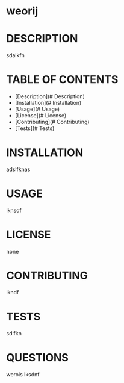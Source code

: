 # weorij

# DESCRIPTION 
sdalkfn

# TABLE OF CONTENTS

* [Description](# Description)
* [Installation](# Installation)
* [Usage](# Usage)
* [License](# License)
* [Contributing](# Contributing)
* [Tests](# Tests)



# INSTALLATION
adslfknas

# USAGE 
lknsdf

# LICENSE
none

# CONTRIBUTING
lkndf

# TESTS
sdlfkn

# QUESTIONS
werois
lksdnf


